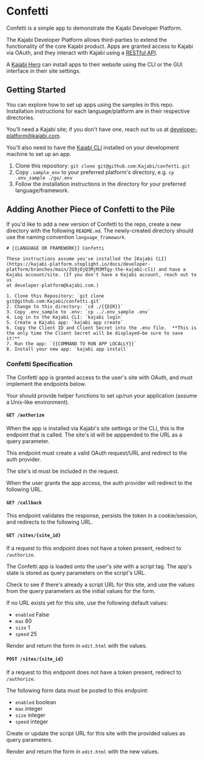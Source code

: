 # Confetti

Confetti is a simple app to demonstrate the Kajabi Developer Platform.

The Kajabi Developer Platform allows third-parties to extend the functionality
of the core Kajabi product. Apps are granted access to Kajabi via OAuth, and they interact with Kajabi using a [RESTful API](https://kajabi-platform.stoplight.io/docs/developer-platform).

A [Kajabi Hero](https://kajabi.com/hero) can install apps to their
website using the CLI or the GUI interface in their site settings.

## Getting Started

You can explore how to set up apps using the samples in this repo.
Installation instructions for each language/platform are in their respective
directories.

You'll need a Kajabi site; if you don't have one, reach out to us at [developer-platform@kajabi.com](mailto:developer-platform@kajabi.com).

You'll also need to have the [Kajabi CLI](https://kajabi-platform.stoplight.io/docs/developer-platform/ZG9jOjQ3MjM3MTgy-the-kajabi-cli)
installed on your development machine to set up an app.

1. Clone this repository: `git clone git@github.com:Kajabi/confetti.git`
1. Copy `.sample_env` to your preferred platform's directory, e.g. `cp .env_sample ./go/.env`
1. Follow the installation instructions in the directory for your preferred language/framework.

## Adding Another Piece of Confetti to the Pile

If you'd like to add a new version of Confetti to the repo, create a new directory
with the following `README.md`. The newly-created directory should use the naming
convention `language_framework`.

```
# {{LANGUAGE OR FRAMEWORK}} Confetti

These instructions assume you've installed the [Kajabi CLI](https://kajabi-platform.stoplight.io/docs/developer-platform/branches/main/ZG9jOjQ3MjM3MTgy-the-kajabi-cli) and have a Kajabi account/site. (If you don't have a Kajabi account, reach out to us
at developer-platform@kajabi.com.)

1. Clone this Repository: `git clone git@github.com:Kajabi/confetti.git`
2. Change to this directory: `cd ./{{DIR}}`
3. Copy .env_sample to .env: `cp ../.env_sample .env`
4. Log in to the Kajabi CLI: `kajabi login`
5. Create a Kajabi app: `kajabi app create`
6. Copy the Client ID and Client Secret into the .env file.  **This is the only time the Client Secret will be displayed—be sure to save it!**
7. Run the app: `{{COMMAND TO RUN APP LOCALLY}}`
8. Install your new app: `kajabi app install`
```

### Confetti Specification

The Confetti app is granted access to the user's site with OAuth, and must implement
the endpoints below.

Your should provide helper functions to set up/run your application (assume a
Unix-like environment).

#### `GET /authorize`

When the app is installed via Kajabi's site settings or the CLI, this is the
endpoint that is called. The site's id will be apppended to the URL as a query
parameter.

This endpoint must create a valid OAuth request/URL and redirect to the auth provider.

The site's id must be included in the request.

When the user grants the app access, the auth provider will redirect to the following URL.

#### `GET /callback`

This endpoint validates the response, persists the token in a cookie/session, and redirects to the following URL.

#### `GET /sites/{site_id}`

If a request to this endpoint does not have a token present, redirect to `/authorize`.

The Confetti app is loaded onto the user's site with a script tag. The app's state
is stored as query parameters on the script's URL.

Check to see if there's already a script URL for this site, and use the values
from the query parameters as the initial values for the form.

If no URL exists yet for this site, use the following default values:

- `enabled` False
- `max` 80
- `size` 1
- `speed` 25

Render and return the form in `edit.html` with the values.

#### `POST /sites/{site_id}`

If a request to this endpoint does not have a token present, redirect to `/authorize`.

The following form data must be posted to this endpoint:

- `enabled` boolean
- `max` integer
- `size` integer
- `speed` integer

Create or update the script URL for this site with the provided values as
query parameters.

Render and return the form in `edit.html` with the new values.
